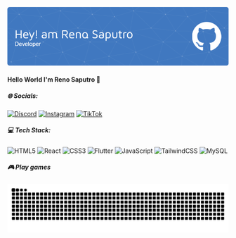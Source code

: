 ![reno_saputro](./img/github-header-image.png)

#### Hello World I'm Reno Saputro 👋

##### 🌐 Socials:

[![Discord](https://img.shields.io/badge/Discord-%237289DA.svg?logo=discord&logoColor=white)](https://discord.gg/renosaputro.) [![Instagram](https://img.shields.io/badge/Instagram-%23E4405F.svg?logo=Instagram&logoColor=white)](https://instagram.com/_rnnst) [![TikTok](https://img.shields.io/badge/TikTok-%23000000.svg?logo=TikTok&logoColor=white)](https://tiktok.com/@r_tecn)

##### 💻 Tech Stack:

![HTML5](https://img.shields.io/badge/html5-%23E34F26.svg?style=for-the-badge&logo=html5&logoColor=white) ![React](https://img.shields.io/badge/react-%2320232a.svg?style=for-the-badge&logo=react&logoColor=%2361DAFB) ![CSS3](https://img.shields.io/badge/css3-%231572B6.svg?style=for-the-badge&logo=css3&logoColor=white) ![Flutter](https://img.shields.io/badge/dart-%230175C2.svg?style=for-the-badge&logo=dart&logoColor=white) ![JavaScript](https://img.shields.io/badge/javascript-%23323330.svg?style=for-the-badge&logo=javascript&logoColor=%23F7DF1E) ![TailwindCSS](https://img.shields.io/badge/tailwindcss-%2338B2AC.svg?style=for-the-badge&logo=tailwind-css&logoColor=white) ![MySQL](https://img.shields.io/badge/mysql-4479A1.svg?style=for-the-badge&logo=mysql&logoColor=white)

<h5 align="left">🎮 Play games</h5>

###

<img src="https://raw.githubusercontent.com/renosaputro/renosaputro/output/snake.svg" alt="Snake animation" />

###

<!-- Proudly created with GPRM ( https://gprm.itsvg.in ) -->
<!--
**renosaputro/renosaputro** is a ✨ _special_ ✨ repository because its `README.md` (this file) appears on your GitHub profile.

Here are some ideas to get you started:

- 🔭 I’m currently working on ...
- 🌱 I’m currently learning ...
- 👯 I’m looking to collaborate on ...
- 🤔 I’m looking for help with ...
- 💬 Ask me about ...
- 📫 How to reach me: ...
- 😄 Pronouns: ...
- ⚡ Fun fact: ...
-->
